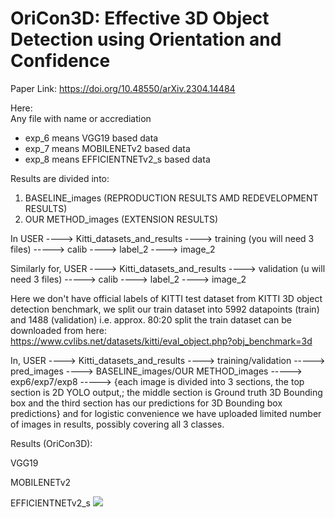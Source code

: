# OriCon3D: Effective 3D Object Detection using Orientation and Confidence

Paper Link: https://doi.org/10.48550/arXiv.2304.14484

Here:\
Any file with name or accrediation
- exp_6 means VGG19 based data
- exp_7 means MOBILENETv2  based data
- exp_8 means EFFICIENTNETv2_s   based data




Results are divided into:
1. BASELINE_images (REPRODUCTION RESULTS AMD REDEVELOPMENT RESULTS)
2. OUR METHOD_images (EXTENSION RESULTS)






In USER ----> Kitti_datasets_and_results ----> training (you will need 3 files)   -----> calib
                                                                                  ----> label_2
                                                                                  ----> image_2


Similarly for, USER ----> Kitti_datasets_and_results ----> validation (u will need 3 files) -----> calib
                                                                                            ----> label_2
                                                                                            ----> image_2


Here we don't have official labels of KITTI test dataset from KITTI 3D object detection benchmark, we split our train dataset into 5992 datapoints (train) and 1488 (validation) i.e. approx. 80:20 split the train dataset can be downloaded from here: https://www.cvlibs.net/datasets/kitti/eval_object.php?obj_benchmark=3d

In,  USER ----> Kitti_datasets_and_results ----> training/validation -----> pred_images ----> BASELINE_images/OUR METHOD_images -----> exp6/exp7/exp8 -----> {each image is divided into 3 sections, the top section is 2D YOLO output,; the middle section is Ground truth 3D Bounding box and the third section has our predictions for 3D Bounding box predictions} and for logistic convenience we have uploaded limited number of images in results, possibly covering all 3 classes.


Results (OriCon3D):

VGG19

MOBILENETv2

EFFICIENTNETv2_s
![](https://github.com/DhyeyR-007/OriCon3D/blob/main/Gifs%20and%20videos/EFF_gif.gif)


